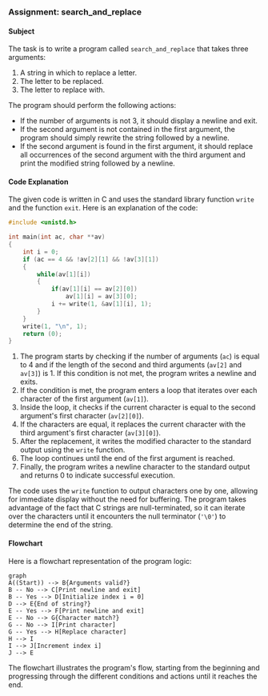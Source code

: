 ### Assignment: search_and_replace

#### Subject
The task is to write a program called `search_and_replace` that takes three arguments:
1. A string in which to replace a letter.
2. The letter to be replaced.
3. The letter to replace with.

The program should perform the following actions:
- If the number of arguments is not 3, it should display a newline and exit.
- If the second argument is not contained in the first argument, the program should simply rewrite the string followed by a newline.
- If the second argument is found in the first argument, it should replace all occurrences of the second argument with the third argument and print the modified string followed by a newline.

#### Code Explanation

The given code is written in C and uses the standard library function `write` and the function `exit`. Here is an explanation of the code:

```c
#include <unistd.h>

int main(int ac, char **av)
{
    int i = 0;
    if (ac == 4 && !av[2][1] && !av[3][1])
    {
        while(av[1][i])
        {
            if(av[1][i] == av[2][0])
                av[1][i] = av[3][0];
            i += write(1, &av[1][i], 1);
        }
    }
    write(1, "\n", 1);
    return (0);
}
```

1. The program starts by checking if the number of arguments (`ac`) is equal to 4 and if the length of the second and third arguments (`av[2]` and `av[3]`) is 1. If this condition is not met, the program writes a newline and exits.
2. If the condition is met, the program enters a loop that iterates over each character of the first argument (`av[1]`).
3. Inside the loop, it checks if the current character is equal to the second argument's first character (`av[2][0]`).
4. If the characters are equal, it replaces the current character with the third argument's first character (`av[3][0]`).
5. After the replacement, it writes the modified character to the standard output using the `write` function.
6. The loop continues until the end of the first argument is reached.
7. Finally, the program writes a newline character to the standard output and returns 0 to indicate successful execution.

The code uses the `write` function to output characters one by one, allowing for immediate display without the need for buffering. The program takes advantage of the fact that C strings are null-terminated, so it can iterate over the characters until it encounters the null terminator (`'\0'`) to determine the end of the string.

#### Flowchart

Here is a flowchart representation of the program logic:

```mermaid
graph
A((Start)) --> B{Arguments valid?}
B -- No --> C[Print newline and exit]
B -- Yes --> D[Initialize index i = 0]
D --> E{End of string?}
E -- Yes --> F[Print newline and exit]
E -- No --> G{Character match?}
G -- No --> I[Print character]
G -- Yes --> H[Replace character]
H --> I
I --> J[Increment index i]
J --> E
```

The flowchart illustrates the program's flow, starting from the beginning and progressing through the different conditions and actions until it reaches the end.
